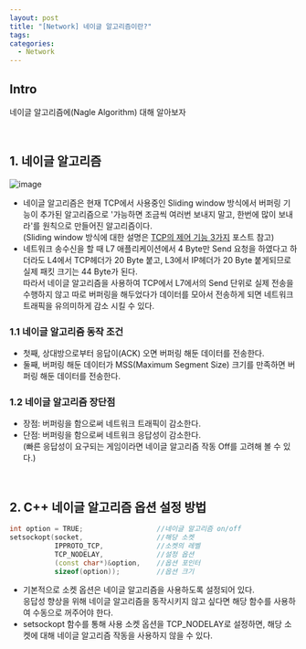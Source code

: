 ```yaml
---
layout: post
title: "[Network] 네이글 알고리즘이란?"
tags: 
categories:
  - Network
---
```


## Intro
네이글 알고리즘에(Nagle Algorithm) 대해 알아보자

<br>

## 1. 네이글 알고리즘

![image](https://user-images.githubusercontent.com/51254582/200104934-44047eb4-3ae0-41d3-96f0-5a12f892a604.png)

 - 네이글 알고리즘은 현재 TCP에서 사용중인 Sliding window 방식에서 버퍼링 기능이 추가된 알고리즘으로 '가능하면 조금씩 여러번 보내지 말고, 한번에 많이 보내라'를 원칙으로 만들어진 알고리즘이다. <br> (Sliding window 방식에 대한 설명은 [TCP의 제어 기능 3가지](https://gohjay.github.io/posts/network-tcpip-control/) 포스트 참고)
 - 네트워크 송수신을 할 때 L7 애플리케이션에서 4 Byte만 Send 요청을 하였다고 하더라도 L4에서 TCP헤더가 20 Byte 붙고, L3에서 IP헤더가 20 Byte 붙게되므로 실제 패킷 크기는 44 Byte가 된다. <br> 따라서 네이글 알고리즘을 사용하여 TCP에서 L7에서의 Send 단위로 실제 전송을 수행하지 않고 따로 버퍼링을 해두었다가 데이터를 모아서 전송하게 되면 네트워크 트래픽을 유의미하게 감소 시킬 수 있다.

### 1.1 네이글 알고리즘 동작 조건

 - 첫째, 상대방으로부터 응답이(ACK) 오면 버퍼링 해둔 데이터를 전송한다.
 - 둘째, 버퍼링 해둔 데이터가 MSS(Maximum Segment Size) 크기를 만족하면 버퍼링 해둔 데이터를 전송한다.

### 1.2 네이글 알고리즘 장단점

 - 장점: 버퍼링을 함으로써 네트워크 트래픽이 감소한다.
 - 단점: 버퍼링을 함으로써 네트워크 응답성이 감소한다. <br> (빠른 응답성이 요구되는 게임이라면 네이글 알고리즘 작동 Off를 고려해 볼 수 있다.)

<br>

## 2. C++ 네이글 알고리즘 옵션 설정 방법

```C++
int option = TRUE;               	//네이글 알고리즘 on/off
setsockopt(socket,             		//해당 소켓
           IPPROTO_TCP,          	//소켓의 레벨
           TCP_NODELAY,          	//설정 옵션
           (const char*)&option, 	//옵션 포인터
           sizeof(option));      	//옵션 크기
```

 - 기본적으로 소켓 옵션은 네이글 알고리즘을 사용하도록 설정되어 있다. <br> 응답성 향상을 위해 네이글 알고리즘을 동작시키지 않고 싶다면 해당 함수를 사용하여 수동으로 꺼주어야 한다.
 - setsockopt 함수를 통해 사용 소켓 옵션을 TCP_NODELAY로 설정하면, 해당 소켓에 대해 네이글 알고리즘 작동을 사용하지 않을 수 있다.
